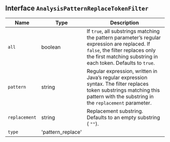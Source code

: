 ## Interface `AnalysisPatternReplaceTokenFilter`

| Name | Type | Description |
| - | - | - |
| `all` | boolean | If `true`, all substrings matching the pattern parameter’s regular expression are replaced. If `false`, the filter replaces only the first matching substring in each token. Defaults to `true`. |
| `pattern` | string | Regular expression, written in Java’s regular expression syntax. The filter replaces token substrings matching this pattern with the substring in the `replacement` parameter. |
| `replacement` | string | Replacement substring. Defaults to an empty substring ( `""`). |
| `type` | 'pattern_replace' | &nbsp; |
